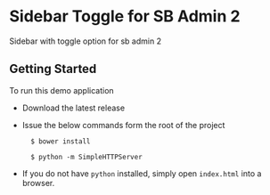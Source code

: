 # Sidebar Toggle for SB Admin 2

Sidebar with toggle option for sb admin 2

## Getting Started

To run this demo application

+ Download the latest release

+ Issue the below commands form the root of the project 
		
		$ bower install 

		$ python -m SimpleHTTPServer

+ If you do not have `python` installed, simply open `index.html` into a browser.

